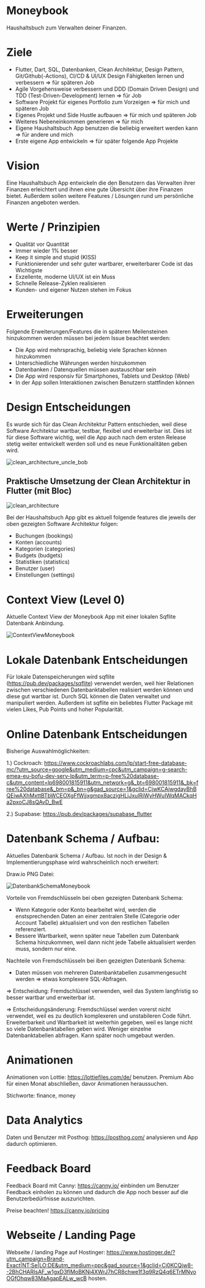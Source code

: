 # Moneybook
Haushaltsbuch zum Verwalten deiner Finanzen.

# Ziele

- Flutter, Dart, SQL, Datenbanken, Clean Architektur, Design Pattern, Git/Github(-Actions), CI/CD & UI/UX Design Fähigkeiten lernen und verbessern => für späteren Job
- Agile Vorgehensweise verbessern und DDD (Domain Driven Design) und TDD (Test-Driven-Development) lernen => für Job
- Software Projekt für eigenes Portfolio zum Vorzeigen => für mich und späteren Job
- Eigenes Projekt und Side Hustle aufbauen => für mich und späteren Job
- Weiteres Nebeneinkommen generieren => für mich
- Eigene Haushaltsbuch App benutzen die beliebig erweitert werden kann => für andere und mich
- Erste eigene App entwickeln => für später folgende App Projekte

# Vision

Eine Haushaltsbuch App entwickeln die den Benutzern das Verwalten ihrer Finanzen erleichtert und ihnen eine gute Übersicht über ihre Finanzen bietet. Außerdem sollen weitere Features / Lösungen rund um persönliche Finanzen angeboten werden.

# Werte / Prinzipien

- Qualität vor Quantität
- Immer wieder 1% besser
- Keep it simple and stupid (KISS)
- Funktionierender und sehr guter wartbarer, erweiterbarer Code ist das Wichtigste
- Exzellente, moderne UI/UX ist ein Muss
- Schnelle Release-Zyklen realisieren
- Kunden- und eigener Nutzen stehen im Fokus

# Erweiterungen

Folgende Erweiterungen/Features die in späteren Meilensteinen hinzukommen werden müssen bei jedem Issue beachtet werden:

- Die App wird mehrsprachig, beliebig viele Sprachen können hinzukommen
- Unterschiedliche Währungen werden hinzukommen
- Datenbanken / Datenquellen müssen austauschbar sein
- Die App wird responsiv für Smartphones, Tablets und Desktop (Web)
- In der App sollen Interaktionen zwischen Benutzern stattfinden können

# Design Entscheidungen

Es wurde sich für das Clean Architektur Pattern entschieden, weil diese Software Architektur wartbar, testbar, flexibel und erweiterbar ist.
Dies ist für diese Software wichtig, weil die App auch nach dem ersten Release stetig weiter entwickelt werden soll und es neue Funktionalitäten geben wird.

![clean_architecture_uncle_bob](https://github.com/Marcel9494/Moneybook/assets/93829086/dd384c3b-dea6-4c58-9546-b8ecf9c1b728)

## Praktische Umsetzung der Clean Architektur in Flutter (mit Bloc)

![clean_architecture](https://github.com/Marcel9494/Moneybook/assets/93829086/06136010-4228-4092-b341-37451b5d76a2)

Bei der Haushaltsbuch App gibt es aktuell folgende features die jeweils der oben gezeigten Software Architektur folgen:
- Buchungen (bookings)
- Konten (accounts)
- Kategorien (categories)
- Budgets (budgets)
- Statistiken (statistics)
- Benutzer (user)
- Einstellungen (settings)

# Context View (Level 0)

Aktuelle Context View der Moneybook App mit einer lokalen Sqflite Datenbank Anbindung.

![ContextViewMoneybook](https://github.com/user-attachments/assets/21276d2b-f90f-4028-89b3-bd1e6c31cfbf)

# Lokale Datenbank Entscheidungen

Für lokale Datenspeicherungen wird sqflite (https://pub.dev/packages/sqflite) verwendet werden, weil hier Relationen zwischen verschiedenen Datenbanktabellen realisiert werden können
und diese gut wartbar ist. Durch SQL können die Daten verwaltet und manipuliert werden. Außerdem ist sqflite ein beliebtes Flutter Package mit vielen Likes, Pub Points und hoher Popularität.

# Online Datenbank Entscheidungen

Bisherige Auswahlmöglichkeiten:

1.) Cockroach: https://www.cockroachlabs.com/lp/start-free-database-mc/?utm_source=google&utm_medium=cpc&utm_campaign=g-search-emea-eu-bofu-dev-serv-lp&utm_term=p-free%20database-c&utm_content=lp698001815911&utm_network=g&_bt=698001815911&_bk=free%20database&_bm=p&_bn=g&gad_source=1&gclid=CjwKCAjwgdayBhBQEiwAXhMxttBTbWCEOXgFfWjjxgmpx8aczigHLjJxulRiWyHWuIWqMACkqHa2pxoCJ8sQAvD_BwE

2.) Supabase: https://pub.dev/packages/supabase_flutter

# Datenbank Schema / Aufbau:

Aktuelles Datenbank Schema / Aufbau. Ist noch in der Design & Implementierungsphase wird wahrscheinlich noch erweitert:

Draw.io PNG Datei:

![DatenbankSchemaMoneybook](https://github.com/user-attachments/assets/ac3acca0-25a3-481d-8646-17ab853f4a30)

Vorteile von Fremdschlüsseln bei oben gezeigten Datenbank Schema:
- Wenn Kategorie oder Konto bearbeitet wird, werden die enstsprechenden Daten an einer zentralen Stelle (Categorie oder Account Tabelle) aktualisiert und von den restlichen Tabellen referenziert.
- Bessere Wartbarkeit, wenn später neue Tabellen zum Datenbank Schema hinzukommen, weil dann nicht jede Tabelle aktualisiert werden muss, sondern nur eine.

Nachteile von Fremdschlüsseln bei iben gezeigten Datenbank Schema:
- Daten müssen von mehreren Datenbanktabellen zusammengesucht werden => etwas komplexere SQL-Abfragen.

=> Entscheidung: Fremdschlüssel verwenden, weil das System langfristig so besser wartbar und erweiterbar ist.

=> Entscheidungsänderung: Fremdschlüssel werden vorerst nicht verwendet, weil es zu deutlich komplexeren und unstabileren Code führt.
Erweiterbarkeit und Wartbarkeit ist weiterhin gegeben, weil es lange nicht so viele Datenbanktabellen geben wird.
Weniger einzelne Datenbanktabellen abfragen. Kann später noch umgebaut werden.

# Animationen

Animationen von Lottie: https://lottiefiles.com/de/ benutzen. Premium Abo für einen Monat abschließen, davor Animationen heraussuchen.

Stichworte: finance, money

# Data Analytics

Daten und Benutzer mit Posthog: https://posthog.com/ analysieren und App dadurch optimieren.

# Feedback Board

Feedback Board mit Canny: https://canny.io/ einbinden um Benutzer Feedback einholen zu können und dadurch die App noch besser auf die Benutzerbedürfnisse auszurichten.

Preise beachten! https://canny.io/pricing

# Webseite / Landing Page

Webseite / landing Page auf Hostinger: https://www.hostinger.de/?utm_campaign=Brand-Exact|NT:Se|LO:DE&utm_medium=ppc&gad_source=1&gclid=Cj0KCQjw8--2BhCHARIsAF_w1gxD3flMoBKNj4XWrJ7hCR8chwe1f3q9RzQ4q6ETrMNyoOGfOhqw83MaAgapEALw_wcB hosten.
